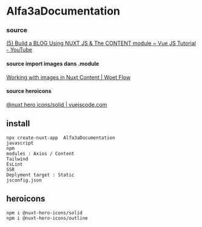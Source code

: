 # Alfa3aDocumentation
### source
[(5) Build a BLOG Using NUXT JS & The CONTENT module ~ Vue JS Tutorial - YouTube](https://www.youtube.com/watch?v=1SAZMFwYUDE)  

#### source import images dans .module
[Working with images in Nuxt Content | Woet Flow](https://woetflow.com/posts/working-with-images-in-nuxt-content/#2-images-inside-the-article-content)

#### source heroicons
[@nuxt hero icons/solid | vuejscode.com](https://vuejscomponent.com/nuxt-hero-iconssolid)

## install
```
npx create-nuxt-app  Alfa3aDocumentation
javascript
npm
modules : Axios / Content
Tailwind
EsLint
SSR
Deplyment target : Static
jsconfig.json
```
## heroicons

```
npm i @nuxt-hero-icons/solid  
npm i @nuxt-hero-icons/outline

```
